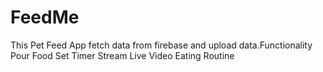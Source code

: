 # FeedMe

This Pet Feed App fetch data from firebase and upload data.Functionality 
Pour Food
Set Timer
Stream Live Video
Eating Routine

